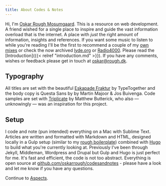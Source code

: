 ```yaml
---
title: About Codes & Notes
---
```


Hi, I'm [Oskar Rough Mosumgaard](http://oskarrough.com). This is a resource on web development. A friend wished for a single place to inspire and guide the vast information overload that is the internet. A place with *just* the right amount of information, insights and references. If you want some music to listen to while you're reading I'll be the first to recommend a couple of my [own mixes](https://mixcloud.com/oskar) or check the now archived [lyde.org](http://lyde.org) or [Radio4000](http://radio4000.com). Please read the [Introduction]({{< relref "introduction.md" >}}). If you have any comments, wishes or feedback please get in touch at [oskar@rough.dk](http://mailto:oskar@rough.dk).

## Typography

All titles are set with the beautiful [Eskapade Fraktur](http://www.type-together.com/Eskapade) by TypeTogether and the body copy is Questa Sans by by Martin Majoor & Jos Buivenga. Code samples are set with [Triplicate](http://practicaltypography.com/triplicate.html) by Matthew Butterick, who also — unknowingly — was an inspiration for this project.

## Setup

I code and note (pun intended) everything on a Mac with Sublime Text. Articles are written and formatted with Markdown and HTML, designed locally in a Gulp setup (similar to my [rough boilerplate](https://github.com/oskarrough/rough)) combined with [Hugo](http://gohugo.io/) to build what you're currently looking at. Previously I've been through Jekyll, Middleman, Wordpress and Drupal but Gulp and Hugo is just perfect for me. It's fast and efficient, the code is not too abstract. Everything is open source at [github.com/oskarrough/codesandnotes](https://github.com/oskarrough/codesandnotes) - please have a look and let me know if you have any questions.

Continue to [Aspects](/aspects/).
